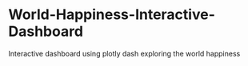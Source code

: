 # World-Happiness-Interactive-Dashboard
Interactive dashboard using plotly dash exploring the world happiness
